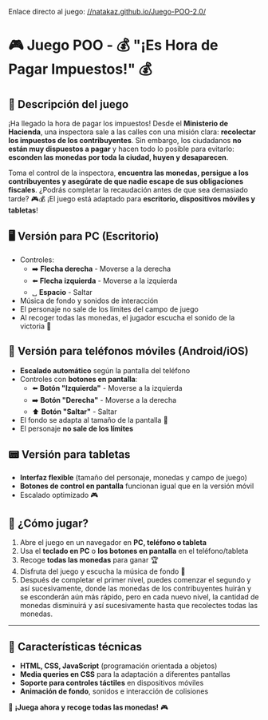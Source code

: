 Enlace directo al juego: [//natakaz.github.io/Juego-POO-2.0/](https://natakaz.github.io/Juego-POO-2.0/)

# 🎮 Juego POO - 💰 "¡Es Hora de Pagar Impuestos!" 💰

## 📌 Descripción del juego
¡Ha llegado la hora de pagar los impuestos! Desde el **Ministerio de Hacienda**, una inspectora sale a las calles con una misión clara: **recolectar los impuestos de los contribuyentes**. Sin embargo, los ciudadanos **no están muy dispuestos a pagar** y hacen todo lo posible para evitarlo: **esconden las monedas por toda la ciudad, huyen y desaparecen**.  

Toma el control de la inspectora, **encuentra las monedas, persigue a los contribuyentes y asegúrate de que nadie escape de sus obligaciones fiscales**. ¿Podrás completar la recaudación antes de que sea demasiado tarde? 🎮💰
¡El juego está adaptado para **escritorio, dispositivos móviles y tabletas**!

## 🖥 Versión para PC (Escritorio)
- Controles:
  - ➡️ **Flecha derecha** - Moverse a la derecha
  - ⬅️ **Flecha izquierda** - Moverse a la izquierda
  - ␣ **Espacio** - Saltar
- Música de fondo y sonidos de interacción
- El personaje no sale de los límites del campo de juego
- Al recoger todas las monedas, el jugador escucha el sonido de la victoria 🎉

## 📱 Versión para teléfonos móviles (Android/iOS)
- **Escalado automático** según la pantalla del teléfono
- Controles con **botones en pantalla**:
  - ⬅️ **Botón "Izquierda"** - Moverse a la izquierda
  - ➡️ **Botón "Derecha"** - Moverse a la derecha
  - ⬆️ **Botón "Saltar"** - Saltar
- El fondo se adapta al tamaño de la pantalla 📲
- El personaje **no sale de los límites**

## 📟 Versión para tabletas
- **Interfaz flexible** (tamaño del personaje, monedas y campo de juego)
- **Botones de control en pantalla** funcionan igual que en la versión móvil
- Escalado optimizado 🎮

## 🚀 ¿Cómo jugar?
1. Abre el juego en un navegador en **PC, teléfono o tableta**
2. Usa el **teclado en PC** o **los botones en pantalla** en el teléfono/tableta
3. Recoge **todas las monedas** para ganar 🏆
4. Disfruta del juego y escucha la música de fondo 🎵
5. Después de completar el primer nivel, puedes comenzar el segundo y así sucesivamente, donde las monedas de los contribuyentes huirán y se esconderán aún más rápido, pero en cada nuevo nivel, la cantidad de monedas disminuirá y así sucesivamente hasta que recolectes todas las monedas.
---

## 🔧 Características técnicas
- **HTML, CSS, JavaScript** (programación orientada a objetos)
- **Media queries en CSS** para la adaptación a diferentes pantallas
- **Soporte para controles táctiles** en dispositivos móviles
- **Animación de fondo**, sonidos e interacción de colisiones

🚀 **¡Juega ahora y recoge todas las monedas!** 🎮

